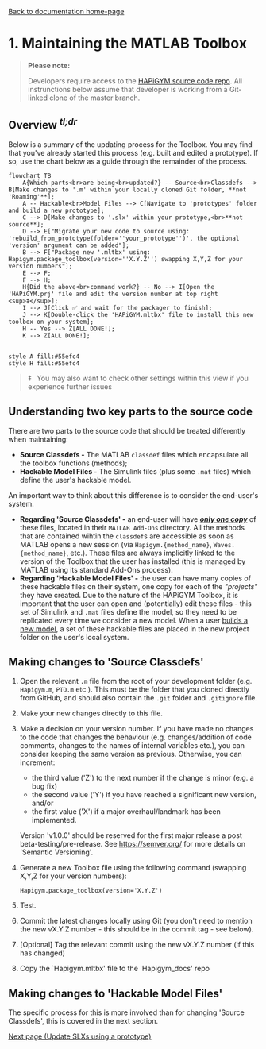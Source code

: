 [Back to documentation home-page](https://github.com/HAPiWEC/HAPiGYM_docs/blob/main/README.md)

# 1. Maintaining the MATLAB Toolbox

> **Please note:**
> 
> Developers require access to the [HAPiGYM source code repo](https://github.com/HAPiWEC/HAPiGYM). All instrunctions below assume that developer is working from a Git-linked clone of the master branch.

## Overview <sup>*tl;dr*</sup>

Below is a summary of the updating process for the Toolbox. You may find that you've already started this process (e.g. built and edited a prototype). If so, use the chart below as a guide through the remainder of the process.


```mermaid
flowchart TB
    A{Which parts<br>are being<br>updated?} -- Source<br>Classdefs --> B[Make changes to '.m' within your locally cloned Git folder, **not 'Roaming'**];
    A -- Hackable<br>Model Files --> C[Navigate to 'prototypes' folder and build a new prototype];
    C --> D[Make changes to '.slx' within your prototype,<br>**not source**];
    D --> E["Migrate your new code to source using: 'rebuild_from_prototype(folder=''your_prototype'')', the optional 'version' argument can be added"];
    B --> F["Package new '.mltbx' using: Hapigym.package_toolbox(version=''X.Y.Z'') swapping X,Y,Z for your version numbers"];
    E --> F;
    F --> H;
    H{Did the above<br>command work?} -- No --> I[Open the 'HAPiGYM.prj' file and edit the version number at top right <sup>‡</sup>];
    I --> J[Click ✅ and wait for the packager to finish];
    J --> K[Double-click the 'HAPiGYM.mltbx' file to install this new toolbox on your system];
    H -- Yes --> Z[ALL DONE!];
    K --> Z[ALL DONE!];

    
style A fill:#55efc4
style H fill:#55efc4
```



> ‡ &ensp;You may also want to check other settings within this view if you experience further issues

## Understanding two key parts to the source code

There are two parts to the source code that should be treated differently when maintaining:

- **Source Classdefs -** The MATLAB `classdef` files which encapsulate all the toolbox functions (methods);
- **Hackable Model Files -** The Simulink files (plus some `.mat` files) which define the user's hackable model.

An important way to think about this difference is to consider the end-user's system. 
- **Regarding 'Source Classdefs' -** an end-user will have <u>***only one copy***</u> of these files, located in their `MATLAB Add-Ons` directory. All the methods that are contained wihtin the `classdef`s are accessible as soon as MATLAB opens a new session (via `Hapigym.{method_name}`, `Waves.{method_name}`, etc.). These files are always implicitly linked to the version of the Toolbox that the user has installed (this is managed by MATLAB using its standard Add-Ons process).
- **Regarding 'Hackable Model Files' -** the user can have many copies of these hackable files on their system, one copy for each of the *"projects"* they have created. Due to the nature of the HAPiGYM Toolbox, it is important that the user can open and (potentially) edit these files - this set of Simulink and `.mat` files define the model, so they need to be replicated every time we consider a new model. When a user [builds a new model](https://github.com/HAPiWEC/HAPiGYM_docs/blob/main/Pages/Getting-started/1-Quick-start.md), a set of these hackable files are placed in the new project folder on the user's local system.


## Making changes to 'Source Classdefs'

1. Open the relevant `.m` file from the root of your development folder (e.g. `Hapigym.m`, `PTO.m` etc.). This must be the folder that you cloned directly from GitHub, and should also contain the `.git` folder and `.gitignore` file.
2. Make your new changes directly to this file.
3. Make a decision on your version number. If you have made no changes to the code that changes the behaviour (e.g. changes/addition of code comments, changes to the names of internal variables etc.), you can consider keeping the same version as previous. Otherwise, you can increment:
   - the third value ('Z') to the next number if the change is minor (e.g. a bug fix)
   - the second value ('Y') if you have reached a significant new version, and/or 
   - the first value ('X') if a major overhaul/landmark has been implemented. 

   Version 'v1.0.0' should be reserved for the first major release a post beta-testing/pre-release. See https://semver.org/ for more details on 'Semantic Versioning'.
4. Generate a new Toolbox file using the following command (swapping X,Y,Z for your version numbers):
   ```
   Hapigym.package_toolbox(version='X.Y.Z')
   ```
5. Test.
6. Commit the latest changes locally using Git (you don't need to mention the new vX.Y.Z number - this should be in the commit tag - see below).
7. [Optional] Tag the relevant commit using the new vX.Y.Z number (if this has changed)
8. Copy the `Hapigym.mltbx' file to the 'Hapigym_docs' repo

## Making changes to 'Hackable Model Files'

The specific process for this is more involved than for changing 'Source Classdefs', this is covered in the next section.

[Next page (Update SLXs using a prototype)](https://github.com/HAPiWEC/HAPiGYM_docs/blob/main/Pages/Developer-instructions/2-Update-SLXs-using-a-prototype.md)
